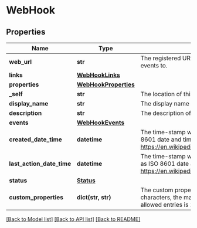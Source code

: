 # WebHook

## Properties
Name | Type | Description | Notes
------------ | ------------- | ------------- | -------------
**web_url** | **str** | The registered URL that will be used to send the POST requests for the registered events to. | 
**links** | [**WebHookLinks**](WebHookLinks.md) |  | [optional] 
**properties** | [**WebHookProperties**](WebHookProperties.md) |  | [optional] 
**_self** | **str** | The location of this entity. | [optional] 
**display_name** | **str** | The display name of the object. | 
**description** | **str** | The description of the object. | [optional] 
**events** | [**WebHookEvents**](WebHookEvents.md) |  | 
**created_date_time** | **datetime** | The time-stamp when the object was created.  The time stamp is encoded as ISO 8601 date and time format  (\&quot;YYYY-MM-DDThh:mm:ssZ\&quot;, see https://en.wikipedia.org/wiki/ISO_8601#Combined_date_and_time_representations). | [optional] 
**last_action_date_time** | **datetime** | The time-stamp when the current status was entered.  The time stamp is encoded as ISO 8601 date and time format  (\&quot;YYYY-MM-DDThh:mm:ssZ\&quot;, see https://en.wikipedia.org/wiki/ISO_8601#Combined_date_and_time_representations). | [optional] 
**status** | [**Status**](Status.md) |  | [optional] 
**custom_properties** | **dict(str, str)** | The custom properties of this entity. The maximum allowed key length is 64 characters, the maximum  allowed value length is 256 characters and the count of allowed entries is 10. | [optional] 

[[Back to Model list]](../README.md#documentation-for-models) [[Back to API list]](../README.md#documentation-for-api-endpoints) [[Back to README]](../README.md)


